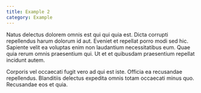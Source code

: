 ```yaml
---
title: Example 2
category: Example
---
```


Natus delectus dolorem omnis est qui qui quia est. Dicta corrupti repellendus harum dolorum id aut. Eveniet et repellat porro modi sed hic. Sapiente velit ea voluptas enim non laudantium necessitatibus eum. Quae quia rerum omnis praesentium qui. Ut et et quibusdam praesentium repellat incidunt autem.

Corporis vel occaecati fugit vero ad qui est iste. Officia ea recusandae repellendus. Blanditiis delectus expedita omnis totam occaecati minus quo. Recusandae eos et quia.
